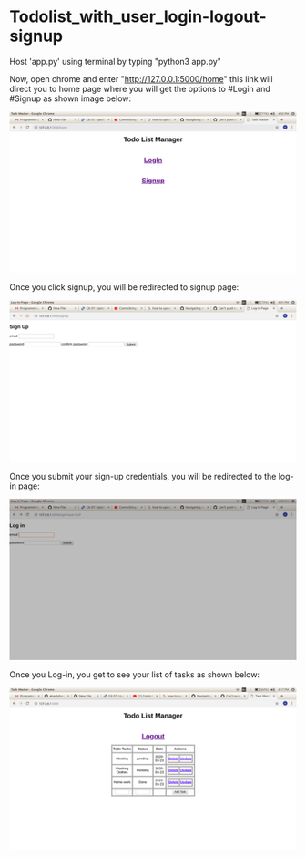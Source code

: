 # Todolist_with_user_login-logout-signup

Host 'app.py' using terminal by typing "python3 app.py"

Now, open chrome and enter "http://127.0.0.1:5000/home" this link will direct you to home page where you will get the options to #Login and #Signup as shown image below:

![](images/home-page.png)

Once you click signup, you will be redirected to signup page:

![](images/signup.png)

Once you submit your sign-up credentials, you will be redirected to the log-in page:

![](images/login-page.png)

Once you Log-in, you get to see your list of tasks as shown below:

![](images/task-page.png)